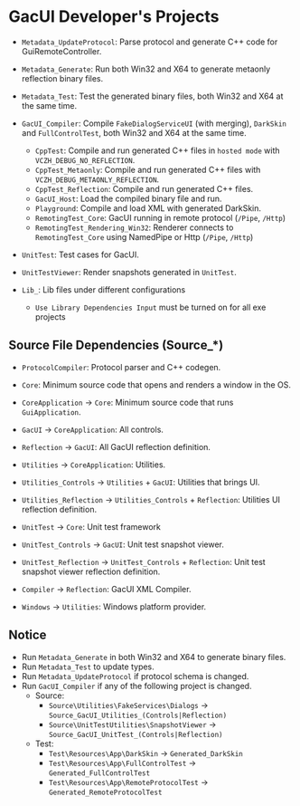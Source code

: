 ﻿# GacUI Developer's Projects

- `Metadata_UpdateProtocol`: Parse protocol and generate C++ code for GuiRemoteController.
- `Metadata_Generate`: Run both Win32 and X64 to generate metaonly reflection binary files.
- `Metadata_Test`: Test the generated binary files, both Win32 and X64 at the same time.
- `GacUI_Compiler`: Compile `FakeDialogServiceUI` (with merging), `DarkSkin` and `FullControlTest`, both Win32 and X64 at the same time.
  - `CppTest`: Compile and run generated C++ files in `hosted mode` with `VCZH_DEBUG_NO_REFLECTION`.
  - `CppTest_Metaonly`: Compile and run generated C++ files with `VCZH_DEBUG_METAONLY_REFLECTION`.
  - `CppTest_Reflection`: Compile and run generated C++ files.
  - `GacUI_Host`: Load the compiled binary file and run.
  - `Playground`: Compile and load XML with generated DarkSkin.
  - `RemotingTest_Core`: GacUI running in remote protocol (`/Pipe`, `/Http`)
  - `RemotingTest_Rendering_Win32`: Renderer connects to `RemotingTest_Core` using NamedPipe or Http (`/Pipe`, `/Http`)
- `UnitTest`: Test cases for GacUI.
- `UnitTestViewer`: Render snapshots generated in `UnitTest`.

- `Lib_`: Lib files under different configurations
  - `Use Library Dependencies Input` must be turned on for all exe projects

## Source File Dependencies (Source_*)

- `ProtocolCompiler`: Protocol parser and C++ codegen.
- `Core`: Minimum source code that opens and renders a window in the OS.
- `CoreApplication` -> `Core`: Minimum source code that runs `GuiApplication`.
- `GacUI` -> `CoreApplication`: All controls.
- `Reflection` -> `GacUI`: All GacUI reflection definition.

- `Utilities` -> `CoreApplication`: Utilities.
- `Utilities_Controls` -> `Utilities` + `GacUI`: Utilities that brings UI.
- `Utilities_Reflection` -> `Utilities_Controls` + `Reflection`: Utilities UI reflection definition.

- `UnitTest` -> `Core`: Unit test framework
- `UnitTest_Controls` -> `GacUI`: Unit test snapshot viewer.
- `UnitTest_Reflection` -> `UnitTest_Controls` + `Reflection`: Unit test snapshot viewer reflection definition.

- `Compiler` -> `Reflection`: GacUI XML Compiler.
- `Windows` -> `Utilities`: Windows platform provider.

## Notice

- Run `Metadata_Generate` in both Win32 and X64 to generate binary files.
- Run `Metadata_Test` to update types.
- Run `Metadata_UpdateProtocol` if protocol schema is changed.
- Run `GacUI_Compiler` if any of the following project is changed.
  - Source:
    - `Source\Utilities\FakeServices\Dialogs`   -> `Source_GacUI_Utilities_(Controls|Reflection)`
    - `Source\UnitTestUtilities\SnapshotViewer` -> `Source_GacUI_UnitTest_(Controls|Reflection)`
  - Test:
    - `Test\Resources\App\DarkSkin`             -> `Generated_DarkSkin`
    - `Test\Resources\App\FullControlTest`      -> `Generated_FullControlTest`
    - `Test\Resources\App\RemoteProtocolTest`   -> `Generated_RemoteProtocolTest`
